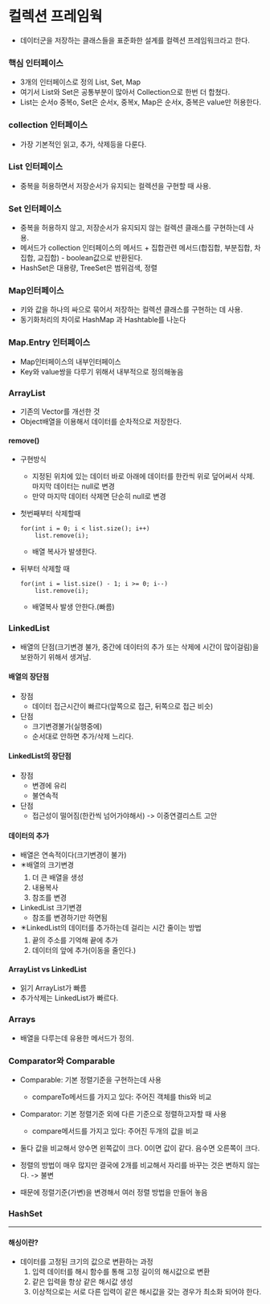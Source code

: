 # 컬렉션 프레임웍

- 데이터군을 저장하는 클래스들을 표준화한 설계를 컬렉션 프레임워크라고 한다.

### 핵심 인터페이스

- 3개의 인터페이스로 정의 List, Set, Map
- 여기서 List와 Set은 공통부분이 많아서 Collection으로 한번 더 합쳤다.
- List는 순서o 중복o, Set은 순서x, 중복x, Map은 순서x, 중복은 value만 허용한다.

### collection 인터페이스

- 가장 기본적인 읽고, 추가, 삭제등을 다룬다.

### List 인터페이스

- 중복을 허용하면서 저장순서가 유지되는 컬렉션을 구현할 때 사용.

### Set 인터페이스

- 중복을 허용하지 않고, 저장순서가 유지되지 않는 컬렉션 클래스를 구현하는데 사용.
- 메서드가 collection 인터페이스의 메서드 + 집합관련 메서드(합집합, 부분집합, 차집합, 교집합) - boolean값으로 반환된다.
- HashSet은 대용량, TreeSet은 범위검색, 정렬

### Map인터페이스

- 키와 값을 하나의 싸으로 묶어서 저장하는 컬렉션 클래스를 구현하는 데 사용.
- 동기화처리의 차이로 HashMap 과 Hashtable를 나눈다

### Map.Entry 인터페이스

- Map인터페이스의 내부인터페이스
- Key와 value쌍을 다루기 위해서 내부적으로 정의해놓음

### ArrayList

- 기존의 Vector를 개선한 것
- Object배열을 이용해서 데이터를 순차적으로 저장한다.

#### remove()

- 구현방식
    - 지정된 위치에 있는 데이터 바로 아래에 데이터를 한칸씩 위로 덮어써서 삭제. 마지막 데이터는 null로 변경
    - 만약 마지막 데이터 삭제면 단순히 null로 변경

- 첫번째부터 삭제할때
  ```
  for(int i = 0; i < list.size(); i++)
      list.remove(i);
  ```
    - 배열 복사가 발생한다.

- 뒤부터 삭제할 때
  ```
  for(int i = list.size() - 1; i >= 0; i--)
      list.remove(i);
  ```
    - 배열복사 발생 안한다.(빠름)

### LinkedList

- 배열의 단점(크기변경 불가, 중간에 데이터의 추가 또는 삭제에 시간이 많이걸림)을 보완하기 위해서 생겨남.

#### 배열의 장단점

- 장점
    - 데이터 접근시간이 빠르다(앞쪽으로 접근, 뒤쪽으로 접근 비슷)
- 단점
    - 크기변경불가(실행중에)
    - 순서대로 안하면 추가/삭제 느리다.

#### LinkedList의 장단점

- 장점
    - 변경에 유리
    - 불연속적
- 단점
    - 접근성이 떨어짐(한칸씩 넘어가야해서) -> 이중연결리스트 고안

#### 데이터의 추가

- 배열은 연속적이다(크기변경이 불가)
- ✴️배열의 크기변경
    1. 더 큰 배열을 생성
    2. 내용복사
    3. 참조를 변경
- LinkedList 크기변경
    - 참조를 변경하기만 하면됨
- ✴️LinkedList의 데이터를 추가하는데 걸리는 시간 줄이는 방법
    1. 끝의 주소를 기억해 끝에 추가
    2. 데이터의 앞에 추가(이동을 줄인다.)

#### ArrayList vs LinkedList

- 읽기 ArrayList가 빠름
- 추가삭제는 LinkedList가 빠르다.

### Arrays

- 배열을 다루는데 유용한 메서드가 정의.

### Comparator와 Comparable

- Comparable: 기본 정렬기준을 구현하는데 사용
    - compareTo메서드를 가지고 있다: 주어진 객체를 this와 비교
- Comparator: 기본 정렬기준 외에 다른 기준으로 정렬하고자할 때 사용
    - compare메서드를 가지고 있다: 주어진 두개의 값을 비교

- 둘다 값을 비교해서 양수면 왼쪽값이 크다. 0이면 값이 같다. 음수면 오른쪽이 크다.
- 정렬의 방법이 매우 많지만 결국에 2개를 비교해서 자리를 바꾸는 것은 변하지 않는다. -> 불변
- 때문에 정렬기준(가변)을 변경해서 여러 정렬 방법을 만들어 놓음

### HashSet

---

#### 해싱이란?

- 데이터를 고정된 크기의 값으로 변환하는 과정
    1. 입력 데이터를 해시 함수를 통해 고정 길이의 해시값으로 변환
    2. 같은 입력을 항상 같은 해시값 생성
    3. 이상적으로는 서로 다른 입력이 같은 해시값을 갖는 경우가 최소화 되어야 한다.